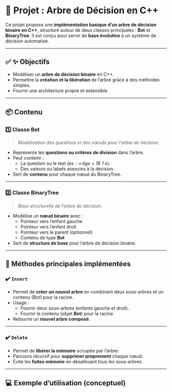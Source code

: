 # 🌳 Projet : Arbre de Décision en C++

Ce projet propose une **implémentation basique d’un arbre de décision binaire en C++**, structuré autour de deux classes principales : **Bot** et **BinaryTree**. Il est conçu pour servir de **base évolutive** à un système de décision automatisé.

---

## ✅ ✨ Objectifs
- Modéliser un **arbre de décision binaire** en C++.
- Permettre la **création et la libération** de l’arbre grâce à des méthodes simples.
- Fournir une architecture propre et extensible.

---

## 📦 Contenu

### 1️⃣ Classe **Bot**
> *Modélisation des questions et des nœuds pour l'arbre de décision.*
- Représente les **questions ou critères de division** dans l’arbre.
- Peut contenir :
  - La question ou le test (ex. : *« âge > 18 ? »*).
  - Des valeurs ou labels associés à la décision.
- Sert de **contenu** pour chaque nœud du BinaryTree.

---

### 2️⃣ Classe **BinaryTree**
> *Base structurelle de l’arbre de décision.*
- Modélise un **nœud binaire** avec :
  - Pointeur vers l’enfant gauche
  - Pointeur vers l’enfant droit
  - Pointeur vers le parent (optionnel)
  - Contenu de type **Bot**
- Sert de **structure de base** pour l’arbre de décision binaire.

---

## 🔨 Méthodes principales implémentées

### ✔️ `Insert`
- Permet de **créer un nouvel arbre** en combinant deux sous-arbres et un contenu (Bot) pour la racine.
- Usage :
  - Fournir deux sous-arbres (enfants gauche et droit).
  - Fournir le contenu (objet **Bot**) pour la racine.
- Retourne un **nouvel arbre composé**.

---

### ✔️ `Delete`
- Permet de **libérer la mémoire** occupée par l’arbre.
- Parcours récursif pour **supprimer proprement** chaque nœud.
- Évite les **fuites mémoire** en désallouant tous les sous-arbres.

---

## 💻 Exemple d’utilisation (conceptuel)
```cpp
